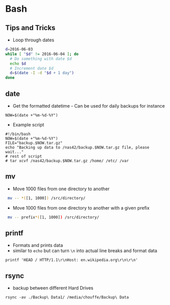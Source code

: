 # Bash

## Tips and Tricks

* Loop through dates

```bash
d=2016-06-03
while [ "$d" != 2016-06-04 ]; do
  # Do something with date $d
  echo $d
  # Increment date $d
  d=$(date -I -d "$d + 1 day")
done
```

## date

* Get the formatted datetime - Can be used for daily backups for instance
```
NOW=$(date +"%m-%d-%Y")
```
* Example script
```
#!/bin/bash
NOW=$(date +"%m-%d-%Y")
FILE="backup.$NOW.tar.gz"
echo "Backing up data to /nas42/backup.$NOW.tar.gz file, please wait..."
# rest of script
# tar xcvf /nas42/backup.$NOW.tar.gz /home/ /etc/ /var
```

## mv

* Move 1000 files from one directory to another
```bash
 mv -- *([1, 1000]) /src/directory/
 ```
* Move 1000 files from one directory to another with a given prefix
```bash
 mv -- prefix*([1, 1000]) /src/directory/
```

## printf

* Formats and prints data
* similar to `echo` but can turn `\n` into actual line breaks and format data
```
printf 'HEAD / HTTP/1.1\r\nHost: en.wikipedia.org\r\n\r\n'
```

## rsync

* backup between different Hard Drives
```
rsync -av ./Backup\ Data1/ /media/chouffe/Backup\ Data
```
